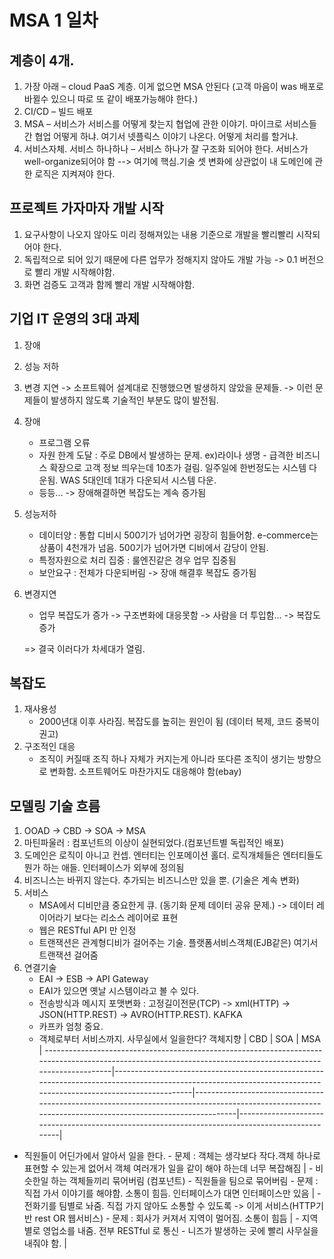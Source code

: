 # MSA 1 일차
## 계층이 4개.
1. 가장 아래 – cloud PaaS 계층. 이게 없으면 MSA 안된다
(고객 마음이 was 배포로 바뀔수 있으니 따로 또 같이 배포가능해야 한다.)
2. CI/CD – 빌드 배포
3. MSA – 서비스가 서비스를 어떻게 찾는지 협업에 관한 이야기. 마이크로 서비스들간 협업 어떻게 하냐. 여기서 넷플릭스 이야기 나온다. 어떻게 처리를 할거냐. 
4. 서비스자체. 서비스 하나하나 – 서비스 하나가 잘 구조화 되어야 한다. 서비스가 well-organize되어야 함
--> 여기에 핵심.기술 셋 변화에 상관없이 내 도메인에 관한 로직은 지켜져야 한다.

## 프로젝트 가자마자 개발 시작
1. 요구사항이 나오지 않아도 미리 정해져있는 내용 기준으로 개발을 빨리빨리 시작되어야 한다.
2. 독립적으로 되어 있기 때문에 다른 업무가 정해지지 않아도 개발 가능 -> 0.1 버전으로 빨리 개발 시작해야함.
3. 화면 검증도 고객과 함께 빨리 개발 시작해야함.

## 기업 IT 운영의 3대 과제
1. 장애
2. 성능 저하
3. 변경 지연
-> 소프트웨어 설계대로 진행했으면 발생하지 않았을 문제들.
-> 이런 문제들이 발생하지 않도록 기술적인 부분도 많이 발전됨.

1. 장애
    - 프로그램 오류
    - 자원 한계 도달 : 주로 DB에서 발생하는 문제. ex)라이나 생명 - 급격한 비즈니스 확장으로 고객 정보 띄우는데 10초가 걸림. 일주일에 한번정도는 시스템 다운됨. WAS 5대인데 1대가 다운되서 시스템 다운.
    - 등등...
  -> 장애해결하면 복잡도는 계속 증가됨

2. 성능저하
    - 데이터양 : 통합 디비시 500기가 넘어가면 굉장히 힘들어함. e-commerce는 상품이 4천개가 넘음. 500기가 넘어가면 디비에서 감당이 안됨.
    - 특정자원으로 처리 집중 : 룰엔진같은 경우 업무 집중됨
    - 보안요구 : 전체가 다운되버림
  -> 장애 해결후 복잡도 증가됨

3. 변경지연
    - 업무 복잡도가 증가 -> 구조변화에 대응못함 -> 사람을 더 투입함... 
    -> 복잡도 증가
  
    => 결국 이러다가 차세대가 열림.
    
## 복잡도
1. 재사용성
    - 2000년대 이후 사라짐. 복잡도를 높히는 원인이 됨 (데이터 복제, 코드 중복이 권고)
2. 구조적인 대응
    - 조직이 커질때 조직 하나 자체가 커지는게 아니라 또다른 조직이 생기는 방향으로 변화함. 소프트웨어도 마찬가지도 대응해야 함(ebay)

## 모델링 기술 흐름
1. OOAD -> CBD -> SOA -> MSA
2. 마틴파울러 : 컴포넌트의 이상이 실현되었다.(컴포넌트별 독립적인 배포)
3. 도메인은 로직이 아니고 컨셉. 엔터티는 인포메이션 홀더. 로직개체들은 엔터티들도 뭔가 하는 애들. 인터페이스가 외부에 정의됨
4. 비즈니스는 바뀌지 않는다. 추가되는 비즈니스만 있을 뿐. (기술은 계속 변화)
5. 서비스
    - MSA에서 디비만큼 중요한게 큐. (동기화 문제 데이터 공유 문제.) -> 데이터 레이어라기 보다는 리소스 레이어로 표현
    - 웹은 RESTful API 만 인정
    - 트랜잭션은 관계형디비가 걸어주는 기술. 플랫폼서비스객체(EJB같은) 여기서 트랜잭션 걸어줌
6. 연결기술
    - EAI -> ESB -> API Gateway
    - EAI가 있으면 옛날 시스템이라고 볼 수 있다.
    - 전송방식과 메시지 포맷변화 : 고정길이전문(TCP) -> xml(HTTP) -> JSON(HTTP.REST) -> AVRO(HTTP.REST). KAFKA
    - 카프카 엄청 중요.
    - 객체로부터 서비스까지.
    사무실에서 일을한다?
객체지향                                                                                                                                                    | CBD                                                                                                                                                            | SOA                                                                                                                                                   | MSA                                                                                            |
-------------------------------------------------------------------------------------------------------------------------------------------------------------|----------------------------------------------------------------------------------------------------------------------------------------------------------------|-------------------------------------------------------------------------------------------------------------------------------------------------------|------------------------------------------------------------------------------------------------|
 - 직원들이 어딘가에서 알아서 일을 한다. - 문제 : 객체는 생각보다 작다.객체 하나로 표현할 수 있는게 없어서 객체 여러개가 일을 같이 해야 하는데 너무 복잡해짐 | - 비슷한일 하는 객체들끼리 묶어버림 (컴포넌트) - 직원들을 팀으로 묶어버림 - 문제 : 직접 가서 이야기를 해야함. 소통이 힘듬. 인터페이스가 대면 인터페이스만 있음 | - 전화기를 팀별로 놔줌. 직접 가지 않아도 소통할 수 있도록 -> 이게 서비스(HTTP기반 rest OR 웹서비스) - 문제 : 회사가 커져서 지역이 멀어짐. 소통이 힘듬 | - 지역별로 영업소를 내줌. 전부 RESTful 로 통신 - 니즈가 발생하는 곳에 빨리 사무실을 내줘야 함. |
